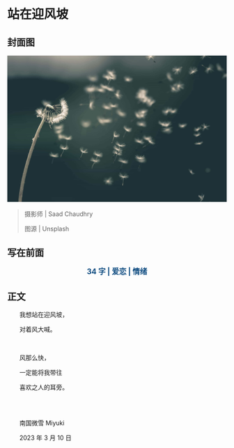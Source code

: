 # 站在迎风坡

## 封面图

![](https://raw.githubusercontent.com/TinySnow/GithubImageHosting/main/blog/articles/poems/saad-chaudhry-YNM4KStg78I-unsplash.jpg)

> 摄影师 | Saad Chaudhry
>
> 图源 | Unsplash

## 写在前面

<p style="color:#0f4c81; text-align:center; font-weight:bold; font-size:larger;">34 字 | 爱恋 | 情绪</p>

## 正文

　　我想站在迎风坡，

　　对着风大喊。

<br />

　　风那么快，

　　一定能将我带往

　　喜欢之人的耳旁。

<br />

<br />

　　南国微雪 Miyuki

　　2023 年 3 月 10 日